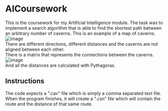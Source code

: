 # AICoursework
This is the coursework for my Artificial Intelligence module. The task was to implement a search algorithm that is able to find the shortest path between an arbitrary number of caverns.
This is an example of a map of caverns.
![image](https://user-images.githubusercontent.com/55844035/208493327-d40a95ce-025a-4a2e-8241-a0abf7003ebf.png)
<br />There are different directions, different distances and the caverns are not aligned between each other.
<br />There is a matrix that represents the connections between the caverns.
![image](https://user-images.githubusercontent.com/55844035/208494436-88f0324f-0d4f-4289-b807-d2fdc7858717.png)
<br />And all the distances are calculated with Pythagoras.

## Instructions
The code expects a ".cav" file which is simply a comma separated text file. When the program finishes, it will create a ".csn" file which will contain the route and
the distance of that same route.
